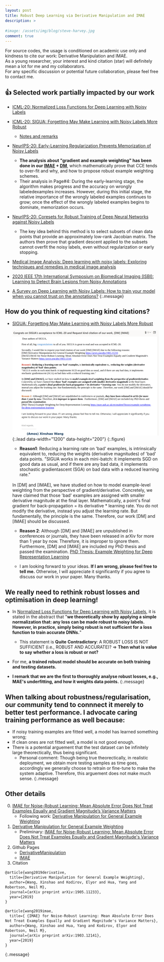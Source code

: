 ```yaml
---
layout: post
title: Robust Deep Learning via Derivative Manipulation and IMAE
description: >
  
#image: /assets/img/blog/steve-harvey.jpg
comment: true
---
```



For source codes, the usage is conditioned on academic use only and kindness to cite our work: Derivative Manipulation and IMAE.<br />
As a young researcher, your interest and kind citation (star) will definitely mean a lot for me and my collaborators.<br />
For any specific discussion or potential future collaboration, please feel free to contact me. 


## :+1: Selected work partially impacted by our work
* [ICML-20: Normalized Loss Functions for Deep Learning with Noisy Labels](https://arxiv.org/pdf/2006.13554.pdf)
* [ICML-20: SIGUA: Forgetting May Make Learning with Noisy Labels More Robust](https://proceedings.icml.cc/static/paper_files/icml/2020/705-Paper.pdf)
  * [Notes and remarks](https://xinshaoamoswang.github.io/blogs/2020-06-14-Robust-Deep-LearningviaDerivativeManipulationIMAE/#how-do-you-think-of-requesting-kind-citations)

* [NeurIPS-20: Early-Learning Regularization Prevents Memorization of Noisy Labels](https://proceedings.neurips.cc/paper/2020/hash/ea89621bee7c88b2c5be6681c8ef4906-Abstract.html)
  * **The analysis about "gradient and example weighting" has been done in our [IMAE](https://arxiv.org/abs/1903.12141) + [DM](https://arxiv.org/abs/1905.11233)**, which mathematically prove that CCE tends to over-fit and why, and how to propose robust example weighting schemes.
  * Their analysis in Page#4: During the early-learning stage, the algorithm makes progress and the accuracy on wrongly labeledexamples increases. However, during this initial stage, the relative importance of the wrongly labeled examples continues to grow; once the effect of the wrongly labeled examples begins to dominate, memorization occurs.

* [NeurIPS-20: Coresets for Robust Training of Deep Neural Networks against Noisy Labels](https://proceedings.neurips.cc/paper/2020/hash/8493eeaccb772c0878f99d60a0bd2bb3-Abstract.html)
  * The key idea behind this method is to select subsets of clean data points that provide an approximately low-rank Jacobian matrix. The authors then prove that gradient descent applied to the subsets cannot overfit the noisy labels, even without regularization or early stopping.

* [Medical Image Analysis: Deep learning with noisy labels: Exploring techniques and remedies in medical image analysis](https://www.sciencedirect.com/science/article/pii/S1361841520301237)

* [2020 IEEE 17th International Symposium on Biomedical Imaging (ISBI): Learning to Detect Brain Lesions from Noisy Annotations](https://ieeexplore.ieee.org/abstract/document/9098599)
* [A Survey on Deep Learning with Noisy Labels: How to train your model when you cannot trust on the annotations?](http://sibgrapi.sid.inpe.br/col/sid.inpe.br/sibgrapi/2020/09.30.23.54/doc/Tutorial_ID_4_SIBGRAPI_2020_camara_ready_v2%20copy.pdf)
{:.message}


## How do you think of requesting kind citations?
* [SIGUA: Forgetting May Make Learning with Noisy Labels More Robust](https://proceedings.icml.cc/static/paper_files/icml/2020/705-Paper.pdf)

    ![How do you think of requesting kind citations?](../../imgs/IMAE_DM/request_citation.png){:.lead data-width="1200" data-height="200"}
    {:.figure}

  *  **Reason1**: Reducing a learning rate on 'bad' examples, is intrinsically equivalent to,  reducing the weights (derivative magnitudes) of 'bad' data points.
"SIGUA works in each mini-batch: it implements SGD on good data as usual, and if there are any bad data, it implements stochastic gradientascent (SGA) on bad data with a reduced learning rate."
  </br>
    In [DM] and [IMAE], we have studied on how to model example-level weighting from the perspective of gradient/derivative. Concretely, we have claimed that those 'bad' examples are assigned with smaller derivative magnitude at the final layer. 
    Mathematically, a point's final gradient for back-propagation = its derivative * learning rate. You do not modify the derivative, instead you adjust the learning rate. But fundamentally, the principle is the same. Therefore, our work [DM] and [IMAE] should be discussed. 

  *  **Reason 2**: Although [DM] and [IMAE] are unpublished in conferences or journals, they have been released in arXiv for more than 1 year by now. Therefore, it is improper to ignore them.  Furthermore, [DM] and [IMAE] are included my PhD thesis and passed the examination. 
  [PhD Thesis: Example Weighting for Deep Representation Learning](https://pure.qub.ac.uk/en/studentTheses/example-weighting-for-deep-representation-learning)

  * I am looking forward to your ideas. **If I am wrong, please feel free to tell me.** Otherwise, I will appreciate it significantly if you agree to discuss our work in your paper. Many thanks. 


## We really need to rethink robust losses and optimisation in deep learning!
* In [Normalized Loss Functions for Deep Learning with Noisy Labels](https://arxiv.org/abs/2006.13554),   it is stated in the abstract that "**we theoretically show by applying a simple normalization that: any loss can be made robust to noisy labels. However, in practice, simply being robust is not sufficient for a loss function to train accurate DNNs.**"
  * This statement is **Quite** **Contradictory**: A ROBUST LOSS IS NOT SUFFICIENT (i.e., ROBUST AND ACCURATE)?  => **Then what is value to say whether a loss is robust or not?**

* For me, **a trained robust model should be accurate on both training and testing datasets.**

* **I remark that we are the first to thoroughly analyse robust losses, e.g., MAE's underfitting, and how it weights data points.**
{:.message}


## When talking about robustness/regularisation, our community tend to connnect it merely to better test performance. I advocate caring training performance as well because: 
* If noisy training examples are fitted well, a model has learned something wrong;
* If clean ones are not fitted well,  a model is not good enough. 
* There is a potential arguement that the test dataset can be infinitely large theorectically, thus being significant. 
  * Personal comment: Though being true theorectically, in realistic deployment, we obtain more testing samples as time goes, accordingly we generally choose to retrain or fine-tune to make the system adaptive. Therefore, this arguement does not make much sense. 
{:.message}


## Other details
0. [IMAE for Noise-Robust Learning: Mean Absolute Error Does Not Treat Examples Equally and Gradient Magnitude’s Variance Matters](../../my_docs/IMAE_Code_Illustration)
    * Following work: [Derivative Manipulation for General Example Weighting](https://arxiv.org/pdf/1905.11233.pdf)
0. [Derivative Manipulation for General Example Weighting](../../my_docs/DM_Code_Illustration)
    * Preliminary: [IMAE for Noise-Robust Learning: Mean Absolute Error Does Not Treat Examples Equally and Gradient Magnitude's Variance Matters](https://arxiv.org/pdf/1903.12141.pdf#arXiv%20Paper.IMAE%20for%20Noise-Robust%20Learning)
0. Github Pages
    * [DerivativeManipulation](https://github.com/XinshaoAmosWang/DerivativeManipulation)
    * [IMAE](https://github.com/XinshaoAmosWang/Improving-Mean-Absolute-Error-against-CCE)
0. Citation
```
@article{wang2019derivative,
  title={Derivative Manipulation for General Example Weighting},
  author={Wang, Xinshao and Kodirov, Elyor and Hua, Yang and Robertson, Neil M},
  journal={arXiv preprint arXiv:1905.11233},
  year={2019}
}
```
```
@article{wang2019imae,
  title={ {IMAE} for Noise-Robust Learning: Mean Absolute Error Does Not Treat Examples Equally and Gradient Magnitude's Variance Matters},
  author={Wang, Xinshao and Hua, Yang and Kodirov, Elyor and Robertson, Neil M},
  journal={arXiv preprint arXiv:1903.12141},
  year={2019}
}
```
{:.message}


